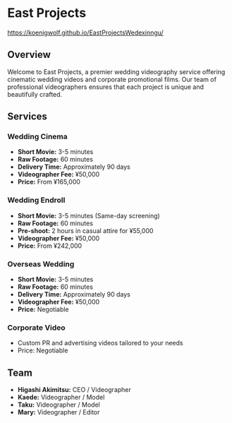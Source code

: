 # East Projects
https://koenigwolf.github.io/EastProjectsWedexinngu/

## Overview
Welcome to East Projects, a premier wedding videography service offering cinematic wedding videos and corporate promotional films. Our team of professional videographers ensures that each project is unique and beautifully crafted.

## Services
### Wedding Cinema
- **Short Movie:** 3-5 minutes
- **Raw Footage:** 60 minutes
- **Delivery Time:** Approximately 90 days
- **Videographer Fee:** ¥50,000
- **Price:** From ¥165,000

### Wedding Endroll
- **Short Movie:** 3-5 minutes (Same-day screening)
- **Raw Footage:** 60 minutes
- **Pre-shoot:** 2 hours in casual attire for ¥55,000
- **Videographer Fee:** ¥50,000
- **Price:** From ¥242,000

### Overseas Wedding
- **Short Movie:** 3-5 minutes
- **Raw Footage:** 60 minutes
- **Delivery Time:** Approximately 90 days
- **Videographer Fee:** ¥50,000
- **Price:** Negotiable

### Corporate Video
- Custom PR and advertising videos tailored to your needs
- Price: Negotiable

## Team
- **Higashi Akimitsu:** CEO / Videographer
- **Kaede:** Videographer / Model
- **Taku:** Videographer / Model
- **Mary:** Videographer / Editor
